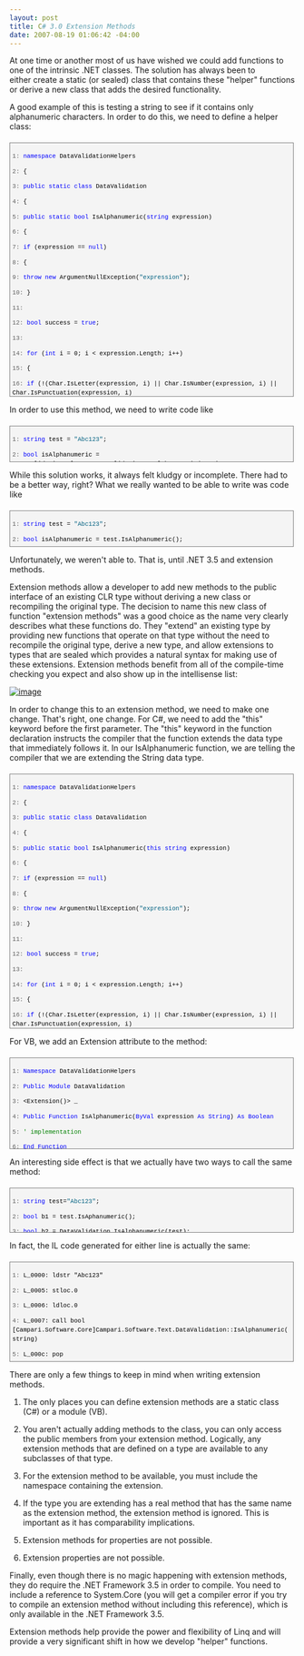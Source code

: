 ```yaml
---
layout: post
title: C# 3.0 Extension Methods
date: 2007-08-19 01:06:42 -04:00
---
```


At one time or another most of us have wished we could add functions to one of the intrinsic .NET classes. The solution has always been to either create a static (or sealed) class that contains these "helper" functions or derive a new class that adds the desired functionality.

A good example of this is testing a string to see if it contains only alphanumeric characters. In order to do this, we need to define a helper class:
 <div style="border-right: gray 1px solid; padding-right: 4px; border-top: gray 1px solid; padding-left: 4px; font-size: 8pt; padding-bottom: 4px; margin: 20px 0px 10px; overflow: auto; border-left: gray 1px solid; width: 97.5%; cursor: text; max-height: 500px; line-height: 12pt; padding-top: 4px; border-bottom: gray 1px solid; font-family: consolas, 'Courier New', courier, monospace; height: 437px; background-color: #f4f4f4"> <div style="padding-right: 0px; padding-left: 0px; font-size: 8pt; padding-bottom: 0px; overflow: visible; width: 100%; color: black; border-top-style: none; line-height: 12pt; padding-top: 0px; font-family: consolas, 'Courier New', courier, monospace; border-right-style: none; border-left-style: none; background-color: #f4f4f4; border-bottom-style: none">

<span style="color: #606060">   1:</span> <span style="color: #0000ff">namespace</span> DataValidationHelpers

<span style="color: #606060">   2:</span> {

<span style="color: #606060">   3:</span>     <span style="color: #0000ff">public</span> <span style="color: #0000ff">static</span> <span style="color: #0000ff">class</span> DataValidation

<span style="color: #606060">   4:</span>     {

<span style="color: #606060">   5:</span>         <span style="color: #0000ff">public</span> <span style="color: #0000ff">static</span> <span style="color: #0000ff">bool</span> IsAlphanumeric(<span style="color: #0000ff">string</span> expression) 

<span style="color: #606060">   6:</span>         {

<span style="color: #606060">   7:</span>             <span style="color: #0000ff">if</span> (expression == <span style="color: #0000ff">null</span>)

<span style="color: #606060">   8:</span>             {

<span style="color: #606060">   9:</span>                 <span style="color: #0000ff">throw</span> <span style="color: #0000ff">new</span> ArgumentNullException(<span style="color: #006080">"expression"</span>);

<span style="color: #606060">  10:</span>             }

<span style="color: #606060">  11:</span>  

<span style="color: #606060">  12:</span>             <span style="color: #0000ff">bool</span> success = <span style="color: #0000ff">true</span>;

<span style="color: #606060">  13:</span>  

<span style="color: #606060">  14:</span>             <span style="color: #0000ff">for</span> (<span style="color: #0000ff">int</span> i = 0; i < expression.Length; i++)

<span style="color: #606060">  15:</span>             {

<span style="color: #606060">  16:</span>                 <span style="color: #0000ff">if</span> (!(Char.IsLetter(expression, i) || Char.IsNumber(expression, i) || Char.IsPunctuation(expression, i)

<span style="color: #606060">  17:</span>                      || Char.GetUnicodeCategory(expression, i) == UnicodeCategory.SpaceSeparator))

<span style="color: #606060">  18:</span>                 {

<span style="color: #606060">  19:</span>                     success = <span style="color: #0000ff">false</span>;

<span style="color: #606060">  20:</span>                     <span style="color: #0000ff">break</span>;

<span style="color: #606060">  21:</span>                 }

<span style="color: #606060">  22:</span>             }

<span style="color: #606060">  23:</span>             <span style="color: #0000ff">return</span> success;

<span style="color: #606060">  24:</span>             }

<span style="color: #606060">  25:</span>     }

<span style="color: #606060">  26:</span> }
</div></div>


In order to use this method, we need to write code like

<div style="border-right: gray 1px solid; padding-right: 4px; border-top: gray 1px solid; padding-left: 4px; font-size: 8pt; padding-bottom: 4px; margin: 20px 0px 10px; overflow: auto; border-left: gray 1px solid; width: 97.5%; cursor: text; max-height: 200px; line-height: 12pt; padding-top: 4px; border-bottom: gray 1px solid; font-family: consolas, 'Courier New', courier, monospace; height: 54px; background-color: #f4f4f4">
<div style="padding-right: 0px; padding-left: 0px; font-size: 8pt; padding-bottom: 0px; overflow: visible; width: 100%; color: black; border-top-style: none; line-height: 12pt; padding-top: 0px; font-family: consolas, 'Courier New', courier, monospace; border-right-style: none; border-left-style: none; background-color: #f4f4f4; border-bottom-style: none">

<span style="color: #606060">   1:</span> <span style="color: #0000ff">string</span> test = <span style="color: #006080">"Abc123"</span>;

<span style="color: #606060">   2:</span> <span style="color: #0000ff">bool</span> isAlphanumeric = DataValidationHelpers.DataValidation.IsAlphanumeric(test);
</div></div>


While this solution works, it always felt kludgy or incomplete. There had to be a better way, right? What we really wanted to be able to write was code like

<div style="border-right: gray 1px solid; padding-right: 4px; border-top: gray 1px solid; padding-left: 4px; font-size: 8pt; padding-bottom: 4px; margin: 20px 0px 10px; overflow: auto; border-left: gray 1px solid; width: 97.5%; cursor: text; max-height: 200px; line-height: 12pt; padding-top: 4px; border-bottom: gray 1px solid; font-family: consolas, 'Courier New', courier, monospace; height: 54px; background-color: #f4f4f4">
<div style="padding-right: 0px; padding-left: 0px; font-size: 8pt; padding-bottom: 0px; overflow: visible; width: 100%; color: black; border-top-style: none; line-height: 12pt; padding-top: 0px; font-family: consolas, 'Courier New', courier, monospace; border-right-style: none; border-left-style: none; background-color: #f4f4f4; border-bottom-style: none">

<span style="color: #606060">   1:</span> <span style="color: #0000ff">string</span> test = <span style="color: #006080">"Abc123"</span>;

<span style="color: #606060">   2:</span> <span style="color: #0000ff">bool</span> isAlphanumeric = test.IsAlphanumeric();
</div></div>


Unfortunately, we weren't able to. That is, until .NET 3.5 and extension methods.

Extension methods allow a developer to add new methods to the public interface of an existing CLR type without deriving a new class or recompiling the original type. The decision to name this new class of function "extension methods" was a good choice as the name very clearly describes what these functions do. They "extend" an existing type by providing new functions that operate on that type without the need to recompile the original type, derive a new type, and allow extensions to types that are sealed which provides a natural syntax for making use of these extensions. Extension methods benefit from all of the compile-time checking you expect and also show up in the intellisense list:

[![image](http://gwb.blob.core.windows.net/sdorman/WindowsLiveWriter/C3.0ExtensionMethods_10AE6/image_thumb.png)](http://gwb.blob.core.windows.net/sdorman/WindowsLiveWriter/C3.0ExtensionMethods_10AE6/image.png) 

In order to change this to an extension method, we need to make one change. That's right, one change. For C#, we need to add the "this" keyword before the first parameter. The "this" keyword in the function declaration instructs the compiler that the function extends the data type that immediately follows it. In our IsAlphanumeric function, we are telling the compiler that we are extending the String data type.

<div style="border-right: gray 1px solid; padding-right: 4px; border-top: gray 1px solid; padding-left: 4px; font-size: 8pt; padding-bottom: 4px; margin: 20px 0px 10px; overflow: auto; border-left: gray 1px solid; width: 97.5%; cursor: text; max-height: 500px; line-height: 12pt; padding-top: 4px; border-bottom: gray 1px solid; font-family: consolas, 'Courier New', courier, monospace; height: 438px; background-color: #f4f4f4">
<div style="padding-right: 0px; padding-left: 0px; font-size: 8pt; padding-bottom: 0px; overflow: visible; width: 100%; color: black; border-top-style: none; line-height: 12pt; padding-top: 0px; font-family: consolas, 'Courier New', courier, monospace; border-right-style: none; border-left-style: none; background-color: #f4f4f4; border-bottom-style: none">

<span style="color: #606060">   1:</span> <span style="color: #0000ff">namespace</span> DataValidationHelpers

<span style="color: #606060">   2:</span> {

<span style="color: #606060">   3:</span>     <span style="color: #0000ff">public</span> <span style="color: #0000ff">static</span> <span style="color: #0000ff">class</span> DataValidation

<span style="color: #606060">   4:</span>     {

<span style="color: #606060">   5:</span>         <span style="color: #0000ff">public</span> <span style="color: #0000ff">static</span> <span style="color: #0000ff">bool</span> IsAlphanumeric(<span style="color: #0000ff">this</span> <span style="color: #0000ff">string</span> expression) 

<span style="color: #606060">   6:</span>         {

<span style="color: #606060">   7:</span>             <span style="color: #0000ff">if</span> (expression == <span style="color: #0000ff">null</span>)

<span style="color: #606060">   8:</span>             {

<span style="color: #606060">   9:</span>                 <span style="color: #0000ff">throw</span> <span style="color: #0000ff">new</span> ArgumentNullException(<span style="color: #006080">"expression"</span>);

<span style="color: #606060">  10:</span>             }

<span style="color: #606060">  11:</span>  

<span style="color: #606060">  12:</span>             <span style="color: #0000ff">bool</span> success = <span style="color: #0000ff">true</span>;

<span style="color: #606060">  13:</span>  

<span style="color: #606060">  14:</span>             <span style="color: #0000ff">for</span> (<span style="color: #0000ff">int</span> i = 0; i < expression.Length; i++)

<span style="color: #606060">  15:</span>             {

<span style="color: #606060">  16:</span>                 <span style="color: #0000ff">if</span> (!(Char.IsLetter(expression, i) || Char.IsNumber(expression, i) || Char.IsPunctuation(expression, i) 

<span style="color: #606060">  17:</span>                     || Char.GetUnicodeCategory(expression, i) == UnicodeCategory.SpaceSeparator))

<span style="color: #606060">  18:</span>                 {

<span style="color: #606060">  19:</span>                     success = <span style="color: #0000ff">false</span>;

<span style="color: #606060">  20:</span>                     <span style="color: #0000ff">break</span>;

<span style="color: #606060">  21:</span>                 }

<span style="color: #606060">  22:</span>             }

<span style="color: #606060">  23:</span>             <span style="color: #0000ff">return</span> success;

<span style="color: #606060">  24:</span>             }

<span style="color: #606060">  25:</span>     }

<span style="color: #606060">  26:</span> }
</div></div>


For VB, we add an Extension attribute to the method:

<div style="border-right: gray 1px solid; padding-right: 4px; border-top: gray 1px solid; padding-left: 4px; font-size: 8pt; padding-bottom: 4px; margin: 20px 0px 10px; overflow: auto; border-left: gray 1px solid; width: 97.5%; cursor: text; max-height: 200px; line-height: 12pt; padding-top: 4px; border-bottom: gray 1px solid; font-family: consolas, 'Courier New', courier, monospace; height: 151px; background-color: #f4f4f4">
<div style="padding-right: 0px; padding-left: 0px; font-size: 8pt; padding-bottom: 0px; overflow: visible; width: 100%; color: black; border-top-style: none; line-height: 12pt; padding-top: 0px; font-family: consolas, 'Courier New', courier, monospace; border-right-style: none; border-left-style: none; background-color: #f4f4f4; border-bottom-style: none">

<span style="color: #606060">   1:</span> <span style="color: #0000ff">Namespace</span> DataValidationHelpers

<span style="color: #606060">   2:</span>     <span style="color: #0000ff">Public</span> <span style="color: #0000ff">Module</span> DataValidation

<span style="color: #606060">   3:</span>         <Extension()> _

<span style="color: #606060">   4:</span>         <span style="color: #0000ff">Public</span> <span style="color: #0000ff">Function</span> IsAlphanumeric(<span style="color: #0000ff">ByVal</span> expression <span style="color: #0000ff">As</span> <span style="color: #0000ff">String</span>) <span style="color: #0000ff">As</span> <span style="color: #0000ff">Boolean</span>

<span style="color: #606060">   5:</span>             <span style="color: #008000">' implementation</span>

<span style="color: #606060">   6:</span>         <span style="color: #0000ff">End</span> <span style="color: #0000ff">Function</span>

<span style="color: #606060">   7:</span>     <span style="color: #0000ff">End</span> <span style="color: #0000ff">Module</span>

<span style="color: #606060">   8:</span> <span style="color: #0000ff">End</span> Namesapce
</div></div>


An interesting side effect is that we actually have two ways to call the same method:

<div style="border-right: gray 1px solid; padding-right: 4px; border-top: gray 1px solid; padding-left: 4px; font-size: 8pt; padding-bottom: 4px; margin: 20px 0px 10px; overflow: auto; border-left: gray 1px solid; width: 97.5%; cursor: text; max-height: 200px; line-height: 12pt; padding-top: 4px; border-bottom: gray 1px solid; font-family: consolas, 'Courier New', courier, monospace; height: 69px; background-color: #f4f4f4">
<div style="padding-right: 0px; padding-left: 0px; font-size: 8pt; padding-bottom: 0px; overflow: visible; width: 100%; color: black; border-top-style: none; line-height: 12pt; padding-top: 0px; font-family: consolas, 'Courier New', courier, monospace; border-right-style: none; border-left-style: none; background-color: #f4f4f4; border-bottom-style: none">

<span style="color: #606060">   1:</span> <span style="color: #0000ff">string</span> test=<span style="color: #006080">"Abc123"</span>;

<span style="color: #606060">   2:</span> <span style="color: #0000ff">bool</span> b1 = test.IsAphanumeric();

<span style="color: #606060">   3:</span> <span style="color: #0000ff">bool</span> b2 = DataValidation.IsAlphanumeric(test);
</div></div>


In fact, the IL code generated for either line is actually the same:

<div style="border-right: gray 1px solid; padding-right: 4px; border-top: gray 1px solid; padding-left: 4px; font-size: 8pt; padding-bottom: 4px; margin: 20px 0px 10px; overflow: auto; border-left: gray 1px solid; width: 97.5%; cursor: text; max-height: 200px; line-height: 12pt; padding-top: 4px; border-bottom: gray 1px solid; font-family: consolas, 'Courier New', courier, monospace; height: 166px; background-color: #f4f4f4">
<div style="padding-right: 0px; padding-left: 0px; font-size: 8pt; padding-bottom: 0px; overflow: visible; width: 100%; color: black; border-top-style: none; line-height: 12pt; padding-top: 0px; font-family: consolas, 'Courier New', courier, monospace; border-right-style: none; border-left-style: none; background-color: #f4f4f4; border-bottom-style: none">

<span style="color: #606060">   1:</span> L_0000: ldstr "Abc123"

<span style="color: #606060">   2:</span>  L_0005: stloc.0 

<span style="color: #606060">   3:</span>  L_0006: ldloc.0 

<span style="color: #606060">   4:</span>  L_0007: call bool [Campari.Software.Core]Campari.Software.Text.DataValidation::IsAlphanumeric(string)

<span style="color: #606060">   5:</span>  L_000c: pop 

<span style="color: #606060">   6:</span>  L_000d: ldloc.0 

<span style="color: #606060">   7:</span>  L_000e: call bool [Campari.Software.Core]Campari.Software.Text.DataValidation::IsAlphanumeric(string)

<span style="color: #606060">   8:</span>  L_0013: pop 

<span style="color: #606060">   9:</span>  L_0014: ret 
</div></div>


There are only a few things to keep in mind when writing extension methods.

1.  The only places you can define extension methods are a static class (C#) or a module (VB). 

2.  You aren't actually adding methods to the class, you can only access the public members from your extension method. Logically, any extension methods that are defined on a type are available to any subclasses of that type. 

3.  For the extension method to be available, you must include the namespace containing the extension. 

4.  If the type you are extending has a real method that has the same name as the extension method, the extension method is ignored. This is important as it has comparability implications. 

5.  Extension methods for properties are not possible. 

6.  Extension properties are not possible.


Finally, even though there is no magic happening with extension methods, they do require the .NET Framework 3.5 in order to compile. You need to include a reference to System.Core (you will get a compiler error if you try to compile an extension method without including this reference), which is only available in the .NET Framework 3.5.

Extension methods help provide the power and flexibility of Linq and will provide a very significant shift in how we develop "helper" functions.
